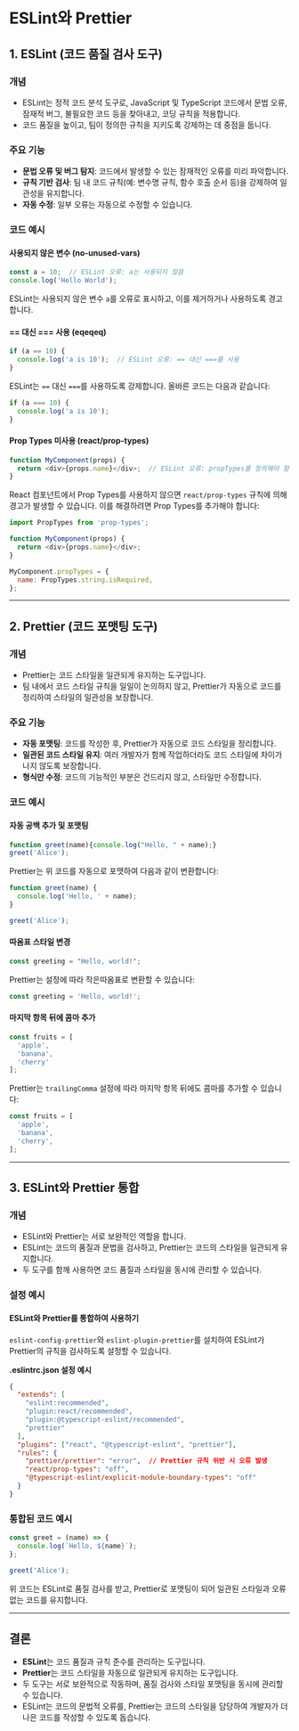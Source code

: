 # ESLint와 Prettier

## 1. ESLint (코드 품질 검사 도구)

### 개념
- ESLint는 정적 코드 분석 도구로, JavaScript 및 TypeScript 코드에서 문법 오류, 잠재적 버그, 불필요한 코드 등을 찾아내고, 코딩 규칙을 적용합니다.
- 코드 품질을 높이고, 팀이 정의한 규칙을 지키도록 강제하는 데 중점을 둡니다.

### 주요 기능
- **문법 오류 및 버그 탐지**: 코드에서 발생할 수 있는 잠재적인 오류를 미리 파악합니다.
- **규칙 기반 검사**: 팀 내 코드 규칙(예: 변수명 규칙, 함수 호출 순서 등)을 강제하여 일관성을 유지합니다.
- **자동 수정**: 일부 오류는 자동으로 수정할 수 있습니다.

### 코드 예시
#### 사용되지 않은 변수 (no-unused-vars)
```javascript
const a = 10;  // ESLint 오류: a는 사용되지 않음
console.log('Hello World');
```
ESLint는 사용되지 않은 변수 `a`를 오류로 표시하고, 이를 제거하거나 사용하도록 경고합니다.

#### == 대신 === 사용 (eqeqeq)
```javascript
if (a == 10) {
  console.log('a is 10');  // ESLint 오류: == 대신 ===를 사용
}
```
ESLint는 `==` 대신 `===`를 사용하도록 강제합니다. 올바른 코드는 다음과 같습니다:
```javascript
if (a === 10) {
  console.log('a is 10');
}
```

#### Prop Types 미사용 (react/prop-types)
```javascript
function MyComponent(props) {
  return <div>{props.name}</div>;  // ESLint 오류: propTypes를 정의해야 함
}
```
React 컴포넌트에서 Prop Types를 사용하지 않으면 `react/prop-types` 규칙에 의해 경고가 발생할 수 있습니다. 이를 해결하려면 Prop Types를 추가해야 합니다:
```javascript
import PropTypes from 'prop-types';

function MyComponent(props) {
  return <div>{props.name}</div>;
}

MyComponent.propTypes = {
  name: PropTypes.string.isRequired,
};
```

---

## 2. Prettier (코드 포맷팅 도구)

### 개념
- Prettier는 코드 스타일을 일관되게 유지하는 도구입니다.
- 팀 내에서 코드 스타일 규칙을 일일이 논의하지 않고, Prettier가 자동으로 코드를 정리하여 스타일의 일관성을 보장합니다.

### 주요 기능
- **자동 포맷팅**: 코드를 작성한 후, Prettier가 자동으로 코드 스타일을 정리합니다.
- **일관된 코드 스타일 유지**: 여러 개발자가 함께 작업하더라도 코드 스타일에 차이가 나지 않도록 보장합니다.
- **형식만 수정**: 코드의 기능적인 부분은 건드리지 않고, 스타일만 수정합니다.

### 코드 예시
#### 자동 공백 추가 및 포맷팅
```javascript
function greet(name){console.log("Hello, " + name);}
greet('Alice');
```
Prettier는 위 코드를 자동으로 포맷하여 다음과 같이 변환합니다:
```javascript
function greet(name) {
  console.log('Hello, ' + name);
}

greet('Alice');
```

#### 따옴표 스타일 변경
```javascript
const greeting = "Hello, world!";
```
Prettier는 설정에 따라 작은따옴표로 변환할 수 있습니다:
```javascript
const greeting = 'Hello, world!';
```

#### 마지막 항목 뒤에 콤마 추가
```javascript
const fruits = [
  'apple',
  'banana',
  'cherry'
];
```
Prettier는 `trailingComma` 설정에 따라 마지막 항목 뒤에도 콤마를 추가할 수 있습니다:
```javascript
const fruits = [
  'apple',
  'banana',
  'cherry',
];
```

---

## 3. ESLint와 Prettier 통합

### 개념
- ESLint와 Prettier는 서로 보완적인 역할을 합니다.
- ESLint는 코드의 품질과 문법을 검사하고, Prettier는 코드의 스타일을 일관되게 유지합니다.
- 두 도구를 함께 사용하면 코드 품질과 스타일을 동시에 관리할 수 있습니다.

### 설정 예시
#### ESLint와 Prettier를 통합하여 사용하기
`eslint-config-prettier`와 `eslint-plugin-prettier`를 설치하여 ESLint가 Prettier의 규칙을 검사하도록 설정할 수 있습니다.

**.eslintrc.json 설정 예시**
```json
{
  "extends": [
    "eslint:recommended",
    "plugin:react/recommended",
    "plugin:@typescript-eslint/recommended",
    "prettier"
  ],
  "plugins": ["react", "@typescript-eslint", "prettier"],
  "rules": {
    "prettier/prettier": "error",  // Prettier 규칙 위반 시 오류 발생
    "react/prop-types": "off",
    "@typescript-eslint/explicit-module-boundary-types": "off"
  }
}
```

### 통합된 코드 예시
```javascript
const greet = (name) => {
  console.log(`Hello, ${name}`);
};

greet('Alice');
```
위 코드는 ESLint로 품질 검사를 받고, Prettier로 포맷팅이 되어 일관된 스타일과 오류 없는 코드를 유지합니다.

---

## 결론
- **ESLint**는 코드 품질과 규칙 준수를 관리하는 도구입니다.
- **Prettier**는 코드 스타일을 자동으로 일관되게 유지하는 도구입니다.
- 두 도구는 서로 보완적으로 작동하며, 품질 검사와 스타일 포맷팅을 동시에 관리할 수 있습니다.
- ESLint는 코드의 문법적 오류를, Prettier는 코드의 스타일을 담당하여 개발자가 더 나은 코드를 작성할 수 있도록 돕습니다.
